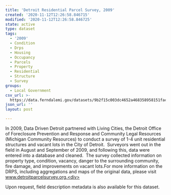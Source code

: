 ```yaml
---
title: 'Detroit Residential Parcel Survey, 2009'
created: '2020-11-12T12:26:58.846715'
modified: '2020-11-12T12:26:58.846725'
state: active
type: dataset
tags:
  - '2009'
  - Condition
  - Drps
  - Housing
  - Occupancy
  - Parcels
  - Property
  - Residential
  - Structure
  - Survey
groups:
  - Local Government
csv_url: >-
  https://data.ferndalemi.gov/datasets/9b2f15c003dc4652a468358958151fac_0.csv?outSR=%7B%22latestWkid%22%3A4326%2C%22wkid%22%3A4326%7D
json_url: ''
layout: post

---
```

In 2009, Data Driven Detroit partnered with Living Cities, the Detroit Office of Foreclosure Prevention and Response and Community Legal Resources (Michigan Community Resources) to conduct a survey of 1-4 unit residential structures and vacant lots in the City of Detroit.  Surveyors went out in the field in August and September of 2009, and following this, data were entered into a database and cleaned.  The survey collected information on property type, condition, vacancy, danger to the surrounding community, fire damage, and improvements on vacant lots.For more information on the DRPS, including aggregations and maps of the original data, please visit www.detroitparcelsurvey.org.<div><br /></div><div>Upon request, field description metadata is also available for this dataset.</div>
